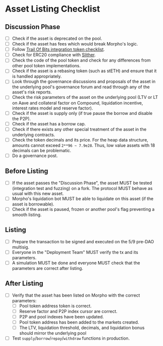 # Asset Listing Checklist

## Discussion Phase

- [ ] Check if the asset is deprecated on the pool.
- [ ] Check if the asset has fees which would break Morpho's logic.
- [ ] Follow [Trail Of Bits integration token checklist](https://github.com/crytic/building-secure-contracts/blob/master/development-guidelines/token_integration.md).
- [ ] Check for ERC20 compliance with [Slither](https://github.com/crytic/slither/wiki/ERC-Conformance).
- [ ] Check the code of the pool token and check for any differences from other pool token implementations.
- [ ] Check if the asset is a rebasing token (such as stETH) and ensure that it is handled appropriately.
- [ ] Look through the governance discussions and proposals of the asset in the underlying pool's governance forum and read through any of the asset's risk reports.
- [ ] Check the risk parameters of the asset on the underlying pool (LTV or LT on Aave and collateral factor on Compound, liquidation incentive, interest rates model and reserve factor).
- [ ] Check if the asset is supply only (if true pause the borrow and disable the P2P).
- [ ] Check if the asset has a borrow cap.
- [ ] Check if there exists any other special treatment of the asset in the underlying contracts.
- [ ] Check the token decimals and its price. For the heap data structure, amounts cannot exceed `2**96 ~ 7.9e28`. Thus, low value assets with 18 decimals can be problematic.
- [ ] Do a governance post.

## Before Listing

- [ ] If the asset passes the "Discussion Phase", the asset MUST be tested (integration test and fuzzing) on a fork. The protocol MUST behave as usual with this new asset.
- [ ] Morpho's liquidation bot MUST be able to liquidate on this asset (if the asset is borrowable).
- [ ] Check if the asset is paused, frozen or another pool's flag preventing a smooth listing.

## Listing

- [ ] Prepare the transaction to be signed and executed on the 5/9 pre-DAO multisig.
- [ ] Everyone in the "Deployment Team" MUST verify the tx and its parameters.
- [ ] A simulation MUST be done and everyone MUST check that the parameters are correct after listing.

## After Listing

- [ ] Verify that the asset has been listed on Morpho with the correct parameters:
  - [ ] Pool token address token is correct.
  - [ ] Reserve factor and P2P index cursor are correct.
  - [ ] P2P and pool indexes have been updated.
  - [ ] Pool token address has been added to the markets created.
  - [ ] The LTV, liquidation threshold, decimals, and liquidation bonus should mirror the underlying pool
- [ ] Test `supply`/`borrow`/`repay`/`withdraw` functions in production.
